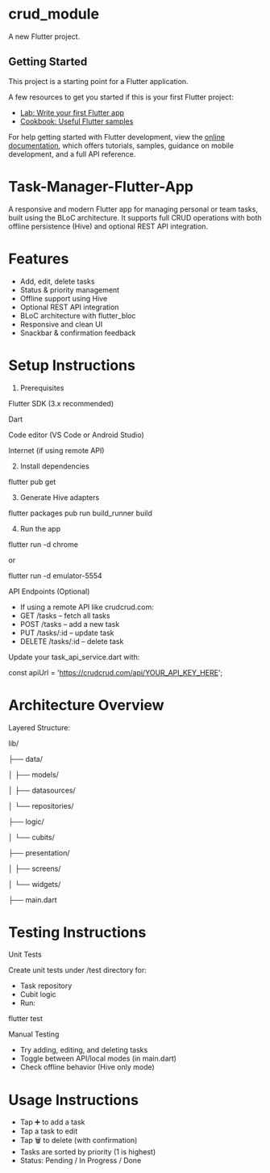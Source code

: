 # crud_module

A new Flutter project.

## Getting Started

This project is a starting point for a Flutter application.

A few resources to get you started if this is your first Flutter project:

- [Lab: Write your first Flutter app](https://docs.flutter.dev/get-started/codelab)
- [Cookbook: Useful Flutter samples](https://docs.flutter.dev/cookbook)

For help getting started with Flutter development, view the
[online documentation](https://docs.flutter.dev/), which offers tutorials,
samples, guidance on mobile development, and a full API reference.

# Task-Manager-Flutter-App
A responsive and modern Flutter app for managing personal or team tasks, built using the BLoC architecture. It supports full CRUD operations with both offline persistence (Hive) and optional REST API integration.

# Features
- Add, edit, delete tasks
- Status & priority management
- Offline support using Hive
- Optional REST API integration
- BLoC architecture with flutter_bloc
- Responsive and clean UI
- Snackbar & confirmation feedback

# Setup Instructions
1. Prerequisites

Flutter SDK (3.x recommended)

Dart

Code editor (VS Code or Android Studio)

Internet (if using remote API)

2. Install dependencies

flutter pub get

3. Generate Hive adapters

flutter packages pub run build_runner build

4. Run the app

flutter run -d chrome

or

flutter run -d emulator-5554


API Endpoints (Optional)
- If using a remote API like crudcrud.com:
- GET /tasks – fetch all tasks
- POST /tasks – add a new task
- PUT /tasks/:id – update task
- DELETE /tasks/:id – delete task

Update your task_api_service.dart with:

const apiUrl = 'https://crudcrud.com/api/YOUR_API_KEY_HERE';

# Architecture Overview
Layered Structure:

lib/

├── data/

│   ├── models/           

│   ├── datasources/      

│   └── repositories/     

├── logic/

│   └── cubits/           

├── presentation/

│   ├── screens/          

│   └── widgets/          

├── main.dart             

# Testing Instructions
Unit Tests

Create unit tests under /test directory for:
- Task repository
- Cubit logic
- Run:

flutter test

Manual Testing
- Try adding, editing, and deleting tasks
- Toggle between API/local modes (in main.dart)
- Check offline behavior (Hive only mode)

# Usage Instructions
- Tap ➕ to add a task
- Tap a task to edit
- Tap 🗑️ to delete (with confirmation)
- Tasks are sorted by priority (1 is highest)
- Status: Pending / In Progress / Done

